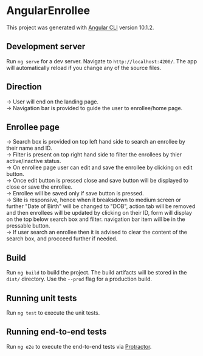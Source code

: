 # AngularEnrollee

This project was generated with [Angular CLI](https://github.com/angular/angular-cli) version 10.1.2.

## Development server

Run `ng serve` for a dev server. Navigate to `http://localhost:4200/`. The app will automatically reload if you change any of the source files.

## Direction

-> User will end on the landing page.  
-> Navigation bar is provided to guide the user to enrollee/home page.  
  ## Enrollee page
  -> Search box is provided on top left hand side to search an enrollee by their name and ID.  
  -> Filter is present on top right hand side to filter the enrollees by thier active/inactive status.  
  -> On enrollee page user can edit and save the enrollee by clicking on edit button.  
  -> Once edit button is pressed close and save button will be displayed to close or save the enrollee.  
  -> Enrollee will be saved only if save button is pressed.  
  -> Site is responsive, hence when it breaksdown to medium screen or further "Date of Birth" will be changed to "DOB", action tab will be removed and then enrollees will be updated by clicking on their ID, form will display on the top below search box and filter. navigation bar item will be in the pressable button.  
  -> If user search an enrollee then it is advised to clear the content of the search box, and procceed further if needed.

## Build

Run `ng build` to build the project. The build artifacts will be stored in the `dist/` directory. Use the `--prod` flag for a production build.

## Running unit tests

Run `ng test` to execute the unit tests.

## Running end-to-end tests

Run `ng e2e` to execute the end-to-end tests via [Protractor](http://www.protractortest.org/).
